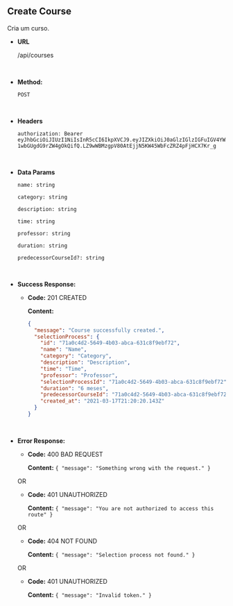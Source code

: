 ## **Create Course**

Cria um curso.

- **URL**

  /api/courses

</br>

- **Method:**

  `POST`

</br>

- **Headers**

  `authorization: Bearer eyJhbGciOiJIUzI1NiIsInR5cCI6IkpXVCJ9.eyJIZXkiOiJ0aGlzIGlzIGFuIGV4YW1wbGUgdG9rZW4gOkQifQ.LZ9wWBMzgpV80AtEjjN5KW45WbFcZRZ4pFjHCX7Kr_g`

</br>

- **Data Params**

  `name: string`

  `category: string`

  `description: string`

  `time: string`

  `professor: string`

  `duration: string`

  `predecessorCourseId?: string`

</br>

- **Success Response:**

  - **Code:** 201 CREATED

    **Content:**

    ```json
    {
      "message": "Course successfully created.",
      "selectionProcess": {
        "id": "71a0c4d2-5649-4b03-abca-631c8f9ebf72",
        "name": "Name",
        "category": "Category",
        "description": "Description",
        "time": "Time",
        "professor": "Professor",
        "selectionProcessId": "71a0c4d2-5649-4b03-abca-631c8f9ebf72",
        "duration": "6 meses",
        "predecessorCourseId": "71a0c4d2-5649-4b03-abca-631c8f9ebf72",
        "created_at": "2021-03-17T21:20:20.143Z"
      }
    }
    ```

</br>

- **Error Response:**

  - **Code:** 400 BAD REQUEST

    **Content:** `{ "message": "Something wrong with the request." }`

  OR

  - **Code:** 401 UNAUTHORIZED

    **Content:** `{ "message": "You are not authorized to access this route" }`

  OR

  - **Code:** 404 NOT FOUND

    **Content:** `{ "message": "Selection process not found." }`

  OR

  - **Code:** 401 UNAUTHORIZED

    **Content:** `{ "message": "Invalid token." }`
